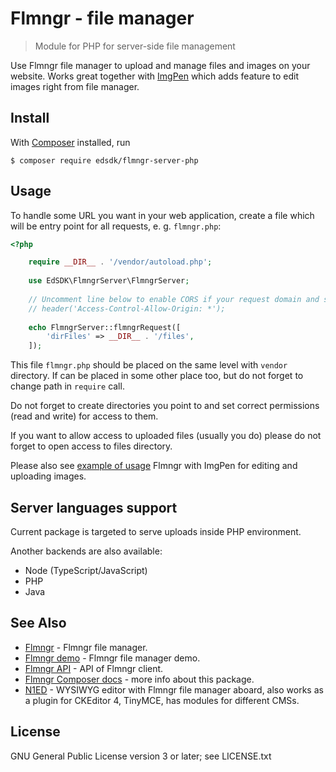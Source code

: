 # Flmngr - file manager

> Module for PHP for server-side file management

Use Flmngr file manager to upload and manage files and images on your website. Works great together with [ImgPen](https://imgpen.com) which adds feature to edit images right from file manager.


## Install

With [Composer](https://getcomposer.org/) installed, run

```
$ composer require edsdk/flmngr-server-php
```


## Usage

To handle some URL you want in your web application, create a file which will be entry point for all requests, e. g. `flmngr.php`:

```php
<?php

    require __DIR__ . '/vendor/autoload.php';
        
    use EdSDK\FlmngrServer\FlmngrServer;
    
    // Uncomment line below to enable CORS if your request domain and server domain are different
    // header('Access-Control-Allow-Origin: *');
    
    echo FlmngrServer::flmngrRequest([
        'dirFiles' => __DIR__ . '/files',
    ]);
```

This file `flmngr.php` should be placed on the same level with `vendor` directory. If can be placed in some other place too, but do not forget to change path in `require` call.

Do not forget to create directories you point to and set correct permissions (read and write) for access to them.

If you want to allow access to uploaded files (usually you do) please do not forget to open access to files directory.

Please also see [example of usage](https://flmngr.com/doc/open-file-manager) Flmngr with ImgPen for editing and uploading images.


## Server languages support

Current package is targeted to serve uploads inside PHP environment.

Another backends are also available:

- Node (TypeScript/JavaScript)
- PHP
- Java


## See Also

- [Flmngr](https://flmngr.com) - Flmngr file manager.
- [Flmngr demo](https://flmngr.com/doc/open-file-manager) - Flmngr file manager demo.
- [Flmngr API](https://flmngr.com/doc/api) - API of Flmngr client.
- [Flmngr Composer docs](https://flmngr.com/doc/install-php-file-manager-composer) - more info about this package.
- [N1ED](https://n1ed.com) - WYSIWYG editor with Flmngr file manager aboard, also works as a plugin for CKEditor 4, TinyMCE, has modules for different CMSs.  


## License

GNU General Public License version 3 or later; see LICENSE.txt
